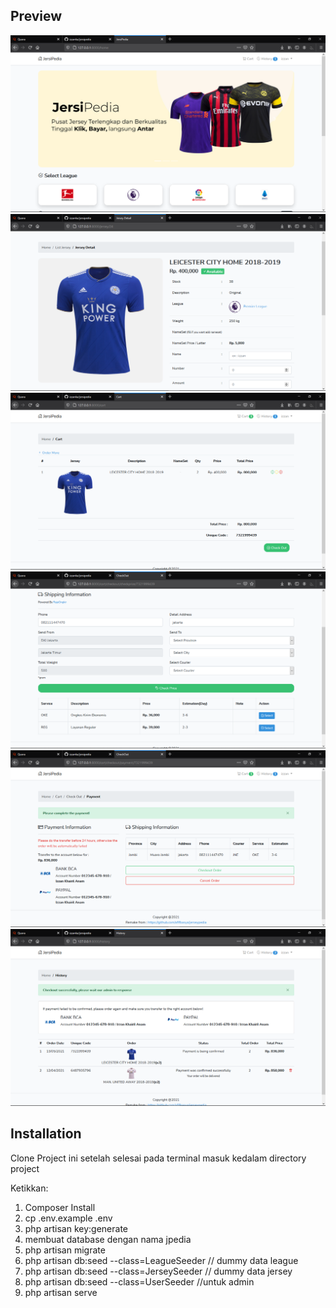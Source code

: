 ## Preview
<p align="center">
    <img src="public/images/ss/ss1.png" alt="ss1">
    <img src="public/images/ss/ss2.png" alt="ss2">
    <img src="public/images/ss/ss3.png" alt="ss3">
    <img src="public/images/ss/ss4.png" alt="ss4">
    <img src="public/images/ss/ss5.png" alt="ss5">
    <img src="public/images/ss/ss6.png" alt="ss6">
</p>

## Installation
Clone Project ini setelah selesai pada terminal masuk kedalam directory project

Ketikkan:

1. Composer Install
2. cp .env.example .env
3. php artisan key:generate
4. membuat database dengan nama jpedia
5. php artisan migrate 
6. php artisan db:seed --class=LeagueSeeder // dummy data league
7. php artisan db:seed --class=JerseySeeder // dummy data jersey
8. php artisan db:seed --class=UserSeeder //untuk admin
9. php artisan serve
